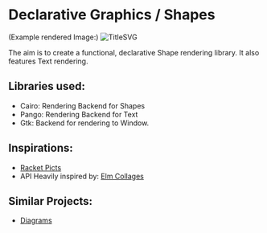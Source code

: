 # Declarative Graphics / Shapes

(Example rendered Image:)
![TitleSVG](https://rawgithub.com/matheus23/DeclarativeGraphics/master/testRender.svg)

The aim is to create a functional, declarative Shape rendering library. It also features Text rendering.

## Libraries used:

* Cairo: Rendering Backend for Shapes
* Pango: Rendering Backend for Text
* Gtk: Backend for rendering to Window.

## Inspirations:

* [Racket Picts](http://docs.racket-lang.org/quick/)
* API Heavily inspired by: [Elm Collages](http://library.elm-lang.org/catalog/evancz-Elm/0.12/Graphics-Collage)

## Similar Projects:

* [Diagrams](http://projects.haskell.org/diagrams/)